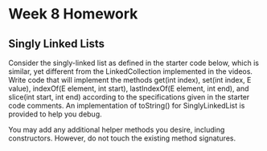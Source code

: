 # Week 8 Homework

## Singly Linked Lists

Consider the singly-linked list as defined in the starter code below,
which is similar,
yet different from the LinkedCollection implemented in the videos.
Write code that will implement the methods get(int index),
set(int index, E value),
indexOf(E element, int start),
lastIndexOf(E element, int end),
and slice(int start, int end) according to the specifications given in the starter code comments.
An implementation of toString() for SinglyLinkedList is provided to help you debug.

You may add any additional helper methods you desire,
including constructors.
However,
do not touch the existing method signatures.
